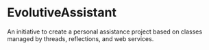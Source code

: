 # EvolutiveAssistant
An initiative to create a personal assistance project based on classes managed by threads, reflections, and web services.
